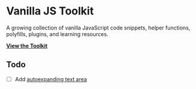 # Vanilla JS Toolkit

A growing collection of vanilla JavaScript code snippets, helper functions, polyfills, plugins, and learning resources.

**[View the Toolkit](https://vanillajstoolkit.com)**

## Todo

- [ ] Add [autoexpanding text area](https://gomakethings.com/automatically-expand-a-textarea-as-the-user-types-using-vanilla-javascript/)